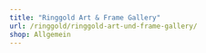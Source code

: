 ```yaml
---
title: "Ringgold Art & Frame Gallery"
url: /ringgold/ringgold-art-und-frame-gallery/
shop: Allgemein
---
```

